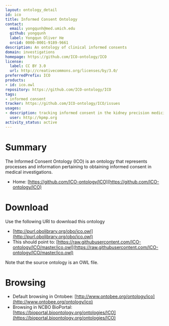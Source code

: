 ```yaml
---
layout: ontology_detail
id: ico
title: Informed Consent Ontology
contact:
  email: yongqunh@med.umich.edu
  github: yongqunh
  label: Yongqun Oliver He
  orcid: 0000-0001-9189-9661
description: An ontology of clinical informed consents
domain: investigations
homepage: https://github.com/ICO-ontology/ICO
license:
  label: CC BY 3.0
  url: http://creativecommons.org/licenses/by/3.0/
preferredPrefix: ICO
products:
- id: ico.owl
repository: https://github.com/ICO-ontology/ICO
tags:
- informed consent
tracker: https://github.com/ICO-ontology/ICO/issues
usages:
- description: tracking informed consent in the kidney precision medicine project that has over 20 institutes involved.
  user: http://kpmp.org
activity_status: active
---
```


# Summary

The Informed Consent Ontology (ICO) is an ontology that represents processes and information pertaining to obtaining informed consent in medical investigations.

* Home: [https://github.com/ICO-ontology/ICO](https://github.com/ICO-ontology/ICO) 

# Download

Use the following URI to download this ontology

* [http://purl.obolibrary.org/obo/ico.owl](http://purl.obolibrary.org/obo/ico.owl)
* This should point to: [https://raw.githubusercontent.com/ICO-ontology/ICO/master/ico.owl](https://raw.githubusercontent.com/ICO-ontology/ICO/master/ico.owl)

Note that the source ontology is an OWL file.  

# Browsing

* Default browsing in Ontobee: [http://www.ontobee.org/ontology/ico](http://www.ontobee.org/ontology/ico)
* Browsing in NCBO BioPortal: [https://bioportal.bioontology.org/ontologies/ICO](https://bioportal.bioontology.org/ontologies/ICO)
